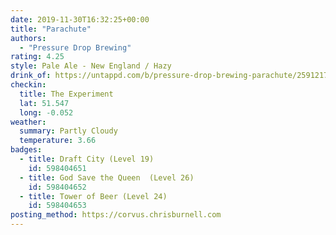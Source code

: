 ```yaml
---
date: 2019-11-30T16:32:25+00:00
title: "Parachute"
authors:
  - "Pressure Drop Brewing"
rating: 4.25
style: Pale Ale - New England / Hazy
drink_of: https://untappd.com/b/pressure-drop-brewing-parachute/2591217
checkin:
  title: The Experiment
  lat: 51.547
  long: -0.052
weather:
  summary: Partly Cloudy
  temperature: 3.66
badges:
  - title: Draft City (Level 19)
    id: 598404651
  - title: God Save the Queen  (Level 26)
    id: 598404652
  - title: Tower of Beer (Level 24)
    id: 598404653
posting_method: https://corvus.chrisburnell.com
---
```

